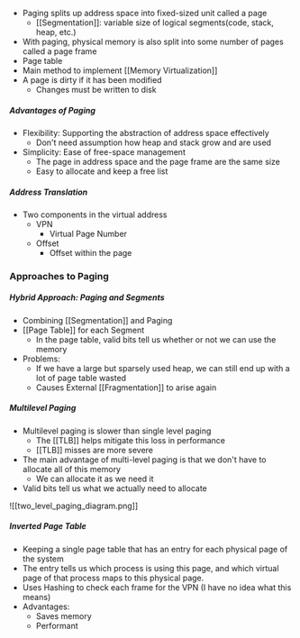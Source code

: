 - Paging splits up address space into fixed-sized unit called a page
	- [[Segmentation]]: variable size of logical segments(code, stack, heap, etc.)
- With paging, physical memory is also split into some number of pages called a page frame
- Page table
- Main method to implement [[Memory Virtualization]]
- A page is dirty if it has been modified
	- Changes must be written to disk

##### Advantages of Paging
- Flexibility: Supporting the abstraction of address space effectively
	- Don't need assumption how heap and stack grow and are used
- Simplicity: Ease of free-space management
	- The page in address space and the page frame are the same size
	- Easy to allocate and keep a free list

##### Address Translation
- Two components in the virtual address
	- VPN
		- Virtual Page Number
	- Offset
		- Offset within the page

### Approaches to Paging
##### Hybrid Approach: Paging and Segments
- Combining [[Segmentation]] and Paging 
- [[Page Table]] for each Segment
	- In the page table, valid bits tell us whether or not we can use the memory
- Problems:
	- If we have a large but sparsely used heap, we can still end up with a lot of page table wasted
	- Causes External [[Fragmentation]] to arise again

##### Multilevel Paging 
- Multilevel paging is slower than single level paging
	- The [[TLB]] helps mitigate this loss in performance 
	- [[TLB]] misses are more severe
- The main advantage of multi-level paging is that we don't have to allocate all of this memory
	- We can allocate it as we need it
- Valid bits tell us what we actually need to allocate

![[two_level_paging_diagram.png]]

##### Inverted Page Table
- Keeping a single page table that has an entry for each physical page of the system
- The entry tells us which process is using this page, and which virtual page of that process maps to this physical page.
- Uses Hashing to check each frame for the VPN (I have no idea what this means)
- Advantages:
	- Saves memory
	- Performant
	
